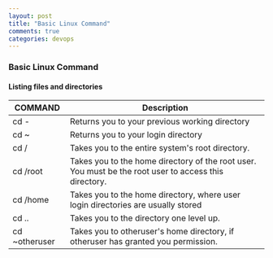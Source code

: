 ```yaml
---
layout: post
title: "Basic Linux Command"
comments: true
categories: devops
---
```


### Basic Linux Command

#### Listing files and directories

|COMMAND | Description |
| ------ | ------ |
| cd - | Returns you to your previous working directory |
| cd ~ | Returns you to your login directory |
| cd / | Takes you to the entire system's root directory. |
| cd /root | Takes you to the home directory of the root user. You must be the root user to access this directory. |
| cd /home | Takes you to the home directory, where user login directories are usually stored |
| cd .. | Takes you to the directory one level up. |
| cd ~otheruser | Takes you to otheruser's home directory, if otheruser has granted you permission. |



